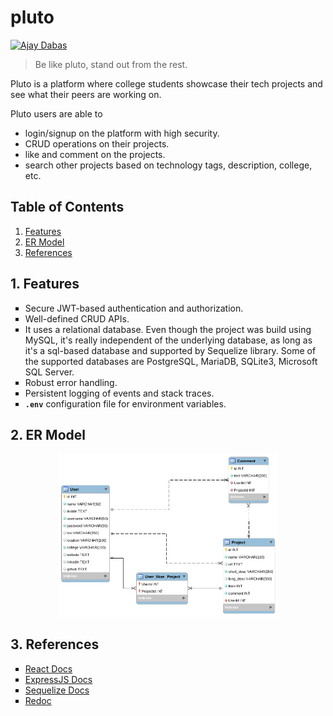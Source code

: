 # pluto

[![Ajay Dabas](https://img.shields.io/badge/Ajay-Dabas-825ee4.svg)](https://dabasajay.github.io/)

> Be like pluto, stand out from the rest.

Pluto is a platform where college students showcase their tech projects and see what their peers are working on.

Pluto users are able to
  - login/signup on the platform with high security.
  - CRUD operations on their projects.
  - like and comment on the projects.
  - search other projects based on technology tags, description, college, etc.

## Table of Contents

1. [Features](#1-features)
2. [ER Model](#2-er-model)
3. [References](#3-references)

## 1. Features

<ul type="square">
	<li>Secure JWT-based authentication and authorization.</li>
	<li>Well-defined CRUD APIs.</li>
	<li>It uses a relational database. Even though the project was build using MySQL, it's really independent of the underlying database, as long as it's a sql-based database and supported by Sequelize library. Some of the supported databases are PostgreSQL, MariaDB, SQLite3, Microsoft SQL Server.</li>
	<li>Robust error handling.</li>
	<li>Persistent logging of events and stack traces.</li>
	<li><strong><code>.env</code></strong> configuration file for environment variables.</li>
</ul>

## 2. ER Model

<p align="center">
  <img src="https://github.com/dabasajay/pluto/raw/master/docs/model/er_model.png" width="70%" title="ER Model of Pluto" alt="ER Model of Pluto">
</p>

## 3. References

<ul type="square">
	<li><a href="https://reactjs.org/docs/getting-started.html">React Docs</a></li>
	<li><a href="https://expressjs.com/en/api.html">ExpressJS Docs</a></li>
	<li><a href="https://sequelize.org/master/manual/getting-started.html">Sequelize Docs</a></li>
	<li><a href="https://github.com/Redocly/redoc">Redoc</a></li>
</ul>